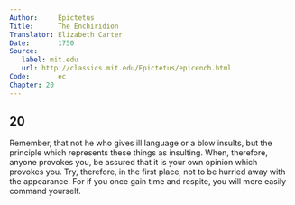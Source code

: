 ```yaml
---
Author:     Epictetus  
Title:      The Enchiridion  
Translator: Elizabeth Carter  
Date:       1750  
Source:
   label: mit.edu
   url: http://classics.mit.edu/Epictetus/epicench.html
Code:       ec  
Chapter: 20
---
```

##  20

Remember, that not he who gives ill language or a blow insults, but the
principle which represents these things as insulting. When, therefore, anyone
provokes you, be assured that it is your own opinion which provokes you. Try,
therefore, in the first place, not to be hurried away with the appearance. For
if you once gain time and respite, you will more easily command yourself.


